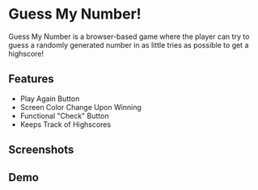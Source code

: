 # Guess My Number!

Guess My Number is a browser-based game where the player can try to guess a randomly generated number in as little tries as possible to get a highscore!


## Features

- Play Again Button
- Screen Color Change Upon Winning
- Functional "Check" Button
- Keeps Track of Highscores


## Screenshots

## Demo
